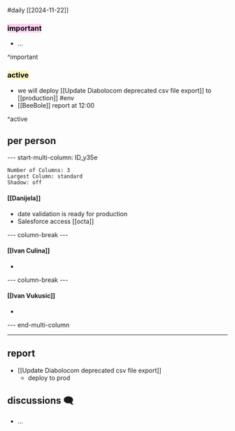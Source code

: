 #daily
[[2024-11-22]]

### <mark style="background: #FFB8EBA6;">important</mark>
- ...

^important

### <mark style="background: #FFF3A3A6;">active</mark>
- we will deploy [[Update Diabolocom deprecated csv file export]] to [[production]] #env
- [[BeeBole]] report at 12:00

^active

## per person

--- start-multi-column: ID_y35e
```column-settings
Number of Columns: 3
Largest Column: standard
Shadow: off 
```

#### [[Danijela]]
- date validation is ready for production
- Salesforce access [[octa]]

--- column-break ---

#### [[Ivan Culina]]
- 

--- column-break ---

#### [[Ivan Vukusic]]
- 

--- end-multi-column

----
## report
- [[Update Diabolocom deprecated csv file export]]
	- deploy to prod

## discussions 🗨
- ...
